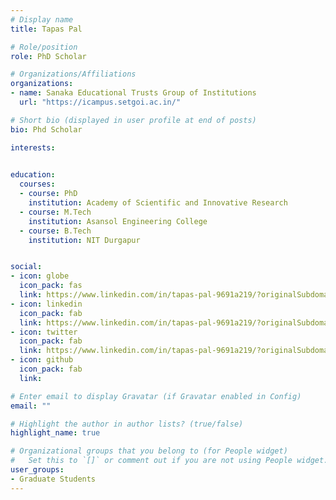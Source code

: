 ```yaml
---
# Display name
title: Tapas Pal

# Role/position
role: PhD Scholar

# Organizations/Affiliations
organizations:
- name: Sanaka Educational Trusts Group of Institutions
  url: "https://icampus.setgoi.ac.in/"

# Short bio (displayed in user profile at end of posts)
bio: Phd Scholar

interests:
  

education:
  courses:
  - course: PhD
    institution: Academy of Scientific and Innovative Research
  - course: M.Tech
    institution: Asansol Engineering College
  - course: B.Tech
    institution: NIT Durgapur


social:
- icon: globe
  icon_pack: fas
  link: https://www.linkedin.com/in/tapas-pal-9691a219/?originalSubdomain=in
- icon: linkedin
  icon_pack: fab
  link: https://www.linkedin.com/in/tapas-pal-9691a219/?originalSubdomain=in
- icon: twitter
  icon_pack: fab
  link: https://www.linkedin.com/in/tapas-pal-9691a219/?originalSubdomain=in
- icon: github
  icon_pack: fab
  link:

# Enter email to display Gravatar (if Gravatar enabled in Config)
email: ""

# Highlight the author in author lists? (true/false)
highlight_name: true

# Organizational groups that you belong to (for People widget)
#   Set this to `[]` or comment out if you are not using People widget.
user_groups:
- Graduate Students
---
```




